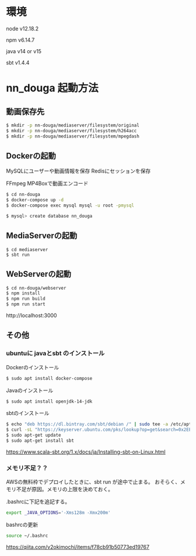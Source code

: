 # 環境
node v12.18.2

npm v6.14.7

java v14 or v15

sbt v1.4.4


# nn_douga 起動方法

## 動画保存先

```bash
$ mkdir -p nn-douga/mediaserver/filesystem/original
$ mkdir -p nn-douga/mediaserver/filesystem/h264acc
$ mkdir -p nn-douga/mediaserver/filesystem/mpegdash
```

## Dockerの起動
MySQLにユーザーや動画情報を保存
Redisにセッションを保存

FFmpeg
MP4Boxで動画エンコード

```bash
$ cd nn-douga
$ docker-compose up -d
$ docker-compose exec mysql mysql -u root -pmysql

$ mysql> create database nn_douga
```

## MediaServerの起動
```
$ cd mediaserver
$ sbt run
```


## WebServerの起動

```bash
$ cd nn-douga/webserver
$ npm install
$ npm run build
$ npm run start
```

http://localhost:3000


## その他
### ubuntuに javaとsbt のインストール

Dockerのインストール
```bash
$ sudo apt install docker-compose
```

Javaのインストール
```bash
$ sudo apt install openjdk-14-jdk
```

sbtのインストール
```bash
$ echo "deb https://dl.bintray.com/sbt/debian /" | sudo tee -a /etc/apt/sources.list.d/sbt.list
$ curl -sL "https://keyserver.ubuntu.com/pks/lookup?op=get&search=0x2EE0EA64E40A89B84B2DF73499E82A75642AC823" | sudo apt-key add
$ sudo apt-get update
$ sudo apt-get install sbt
```
https://www.scala-sbt.org/1.x/docs/ja/Installing-sbt-on-Linux.html

### メモリ不足？？
AWSの無料枠でデプロイしたときに、sbt run が途中で止まる。
おそらく、メモリ不足が原因。メモリの上限を決めておく。

.bashrcに下記を追記する。
```bash
export _JAVA_OPTIONS='-Xms128m -Xmx200m'
```
bashrcの更新
```bash
source ~/.bashrc
```
https://qiita.com/v2okimochi/items/f78cb91b50773ed19767
